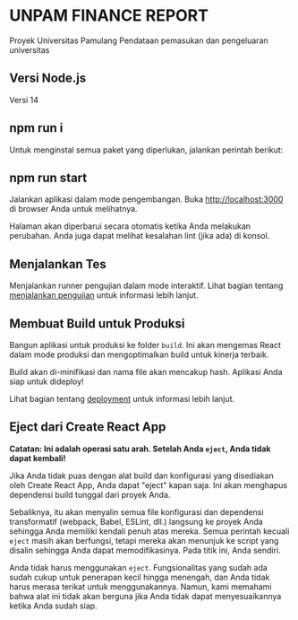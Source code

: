 # UNPAM FINANCE REPORT

Proyek Universitas Pamulang Pendataan pemasukan dan pengeluaran universitas

## Versi Node.js
Versi 14

## npm run i
Untuk menginstal semua paket yang diperlukan, jalankan perintah berikut:


## npm run start

Jalankan aplikasi dalam mode pengembangan. Buka [http://localhost:3000](http://localhost:3000) di browser Anda untuk melihatnya.


Halaman akan diperbarui secara otomatis ketika Anda melakukan perubahan. Anda juga dapat melihat kesalahan lint (jika ada) di konsol.

## Menjalankan Tes

Menjalankan runner pengujian dalam mode interaktif. Lihat bagian tentang [menjalankan pengujian](https://facebook.github.io/create-react-app/docs/running-tests) untuk informasi lebih lanjut.


## Membuat Build untuk Produksi

Bangun aplikasi untuk produksi ke folder `build`. Ini akan mengemas React dalam mode produksi dan mengoptimalkan build untuk kinerja terbaik.


Build akan di-minifikasi dan nama file akan mencakup hash. Aplikasi Anda siap untuk dideploy!

Lihat bagian tentang [deployment](https://facebook.github.io/create-react-app/docs/deployment) untuk informasi lebih lanjut.

## Eject dari Create React App

**Catatan: Ini adalah operasi satu arah. Setelah Anda `eject`, Anda tidak dapat kembali!**

Jika Anda tidak puas dengan alat build dan konfigurasi yang disediakan oleh Create React App, Anda dapat "eject" kapan saja. Ini akan menghapus dependensi build tunggal dari proyek Anda.

Sebaliknya, itu akan menyalin semua file konfigurasi dan dependensi transformatif (webpack, Babel, ESLint, dll.) langsung ke proyek Anda sehingga Anda memiliki kendali penuh atas mereka. Semua perintah kecuali `eject` masih akan berfungsi, tetapi mereka akan menunjuk ke script yang disalin sehingga Anda dapat memodifikasinya. Pada titik ini, Anda sendiri.

Anda tidak harus menggunakan `eject`. Fungsionalitas yang sudah ada sudah cukup untuk penerapan kecil hingga menengah, dan Anda tidak harus merasa terikat untuk menggunakannya. Namun, kami memahami bahwa alat ini tidak akan berguna jika Anda tidak dapat menyesuaikannya ketika Anda sudah siap.


